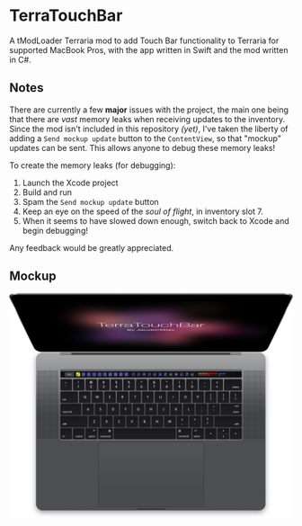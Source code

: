 # TerraTouchBar
A tModLoader Terraria mod to add Touch Bar functionality to Terraria for supported MacBook Pros, with the app written in Swift and the mod written in C#.

## Notes
There are currently a few **major** issues with the project, the main one being that there are *vast* memory leaks when receiving updates to the inventory. Since the mod isn't included in this repository *(yet)*, I've taken the liberty of adding a `Send mockup update` button to the `ContentView`, so that "mockup" updates can be sent. This allows anyone to debug these memory leaks!

To create the memory leaks (for debugging):
1) Launch the Xcode project
2) Build and run
3) Spam the `Send mockup update` button
4) Keep an eye on the speed of the *soul of flight*, in inventory slot 7.
5) When it seems to have slowed down enough, switch back to Xcode and begin debugging!

Any feedback would be greatly appreciated.

## Mockup
![Mockup](https://github.com/jacobcxdev/TerraTouchBar/blob/master/Mockup.png?raw=true)
